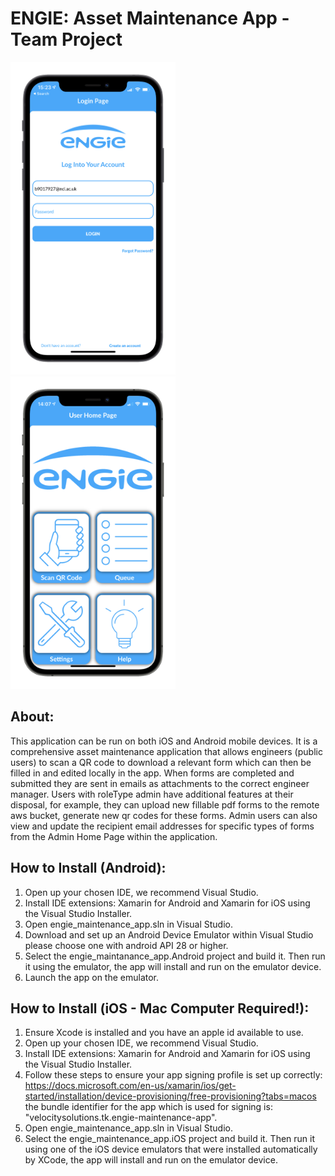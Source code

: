 ENGIE: Asset Maintenance App - Team Project
====================

<p align="left">
  <img src="/images/engie-login.png" height="500" />
  <img src="/images/engie-home.png" height="500" />
</p>

About:
-------------- 

This application can be run on both iOS and Android mobile devices.
It is a comprehensive asset maintenance application that allows engineers (public users) to scan a QR code to download a relevant form which can then be filled in and edited locally in the app. When forms are completed and submitted they are sent in emails as attachments to the correct engineer manager.
Users with roleType admin have additional features at their disposal, for example, they can upload new fillable pdf forms to the remote aws bucket, generate new qr codes for these forms. Admin users can also view and update the recipient email addresses for specific types of forms from the Admin Home Page within the application.

How to Install (Android):
-------------- 

1) Open up your chosen IDE, we recommend Visual Studio.
2) Install IDE extensions: Xamarin for Android and Xamarin for iOS using the Visual Studio Installer.
3) Open engie_maintenance_app.sln in Visual Studio.
4) Download and set up an Android Device Emulator within Visual Studio please choose one with android API 28 or higher.
5) Select the engie_maintanance_app.Android project and build it. Then run it using the emulator, the app will install and run on the emulator device.
6) Launch the app on the emulator.

How to Install (iOS - Mac Computer Required!):
-------------- 
1) Ensure Xcode is installed and you have an apple id available to use.
2) Open up your chosen IDE, we recommend Visual Studio.
3) Install IDE extensions: Xamarin for Android and Xamarin for iOS using the Visual Studio Installer.
4) Follow these steps to ensure your app signing profile is set up correctly: https://docs.microsoft.com/en-us/xamarin/ios/get-started/installation/device-provisioning/free-provisioning?tabs=macos  the bundle identifier for the app which is used for signing is: "velocitysolutions.tk.engie-maintenance-app".
5) Open engie_maintenance_app.sln in Visual Studio.
6) Select the engie_maintenance_app.iOS project and build it. Then run it using one of the iOS device emulators that were installed automatically by XCode, the app will install and run on the emulator device.

